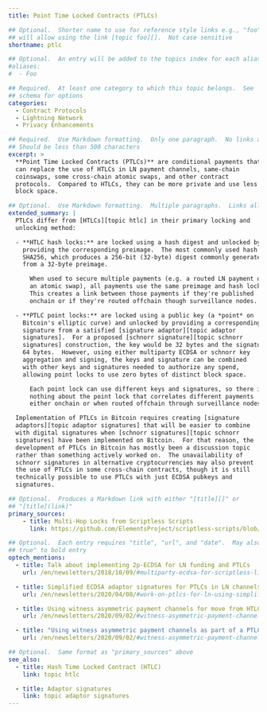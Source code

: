 ```yaml
---
title: Point Time Locked Contracts (PTLCs)

## Optional.  Shorter name to use for reference style links e.g., "foo"
## will allow using the link [topic foo][].  Not case sensitive
shortname: ptlc

## Optional.  An entry will be added to the topics index for each alias
#aliases:
#  - Foo

## Required.  At least one category to which this topic belongs.  See
## schema for options
categories:
  - Contract Protocols
  - Lightning Network
  - Privacy Enhancements

## Required.  Use Markdown formatting.  Only one paragraph.  No links allowed.
## Should be less than 500 characters
excerpt: >
  **Point Time Locked Contracts (PTLCs)** are conditional payments that
  can replace the use of HTLCs in LN payment channels, same-chain
  coinswaps, some cross-chain atomic swaps, and other contract
  protocols.  Compared to HTLCs, they can be more private and use less
  block space.

## Optional.  Use Markdown formatting.  Multiple paragraphs.  Links allowed.
extended_summary: |
  PTLCs differ from [HTLCs][topic htlc] in their primary locking and
  unlocking method:

  - **HTLC hash locks:** are locked using a hash digest and unlocked by
    providing the corresponding preimage.  The most commonly used hash function is
    SHA256, which produces a 256-bit (32-byte) digest commonly generated
    from a 32-byte preimage.

      When used to secure multiple payments (e.g. a routed LN payment or
      an atomic swap), all payments use the same preimage and hash lock.
      This creates a link between those payments if they're published
      onchain or if they're routed offchain though surveillance nodes.

  - **PTLC point locks:** are locked using a public key (a *point* on
    Bitcoin's elliptic curve) and unlocked by providing a corresponding
    signature from a satisfied [signature adaptor][topic adaptor
    signatures].  For a proposed [schnorr signature][topic schnorr
    signatures] construction, the key would be 32 bytes and the signature
    64 bytes.  However, using either multiparty ECDSA or schnorr key
    aggregation and signing, the keys and signature can be combined
    with other keys and signatures needed to authorize any spend,
    allowing point locks to use zero bytes of distinct block space.

      Each point lock can use different keys and signatures, so there is
      nothing about the point lock that correlates different payments
      either onchain or when routed offchain through surveillance nodes.

  Implementation of PTLCs in Bitcoin requires creating [signature
  adaptors][topic adaptor signatures] that will be easier to combine
  with digital signatures when [schnorr signatures][topic schnorr
  signatures] have been implemented on Bitcoin.  For that reason, the
  development of PTLCs in Bitcoin has mostly been a discussion topic
  rather than something actively worked on.  The unavailability of
  schnorr signatures in alternative cryptocurrencies may also prevent
  the use of PTLCs in some cross-chain contracts, though it is still
  technically possible to use PTLCs with just ECDSA pubkeys and
  signatures.

## Optional.  Produces a Markdown link with either "[title][]" or
## "[title](link)"
primary_sources:
    - title: Multi-Hop Locks from Scriptless Scripts
      link: https://github.com/ElementsProject/scriptless-scripts/blob/master/md/multi-hop-locks.md

## Optional.  Each entry requires "title", "url", and "date".  May also use "feature:
## true" to bold entry
optech_mentions:
  - title: Talk about implementing 2p-ECDSA for LN funding and PTLCs
    url: /en/newsletters/2018/10/09/#multiparty-ecdsa-for-scriptless-lightning-network-payment-channels

  - title: Simplified ECDSA adaptor signatures for PTLCs in LN channels
    url: /en/newsletters/2020/04/08/#work-on-ptlcs-for-ln-using-simplified-ecdsa-adaptor-signatures

  - title: Using witness asymmetric payment channels for move from HTLCs to PTLCs
    url: /en/newsletters/2020/09/02/#witness-asymmetric-payment-channels

  - title: "Using witness asymmetric payment channels as part of a PTLC implementation"
    url: /en/newsletters/2020/09/02/#witness-asymmetric-payment-channels

## Optional.  Same format as "primary_sources" above
see_also:
  - title: Hash Time Locked Contract (HTLC)
    link: topic htlc

  - title: Adaptor signatures
    link: topic adaptor signatures
---
```

